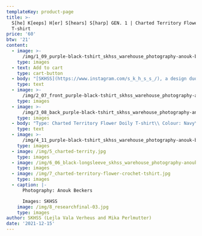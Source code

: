 ```yaml
---
templateKey: product-page
title: >-
  S[he] K[eeps] H[er] S[hears] S[harp] GEN. 1 | Charted Territory Flower Doily
  T-shirt
price: '60'
btw: '21'
content:
  - image: >-
      /img/1_09_purple-black-tshirt_skhss_warehouse_photography-anouk-beckers.jpg
    type: images
  - text: Add to cart
    type: cart-button
  - body: "[SKHSS](https://www.instagram.com/s_k_h_s_s_/), a design duo consisting of Lejla Vala Verheus and Mika Perlmutter, centres around a deep exploration of traditional and contemporary female-driven textile crafts and a feminization of utility wear and objects. Expanding upon the relationship between function and decoration, SKHSS juxtaposes intricate historic techniques such as crochet with modern printing methods. The aim of the project is to reintegrate discarded materials back into daily life. Through prolonging the usage of textile crafts in the medium of fashion, the boundaries between techniques and aesthetics of past-present-future are ultimately blended and blurred. \r\n\n\r\n\nThe work of SKHSS takes the shape of a collection of hand-crafted garments made from thrifted t-shirts and sweatshirts adapted with additional materials and techniques like yarn, reflective heat foil, dyes and bleach. The prints engage with the multiple layers of information retrieved from crochet charts, which both instruct how to crochet and at the same time describe the crochet visually. These charts are intricately coded diagrams that use a universal language of symbols. Through reading (crochet) code, recreating and creating new code, SKHSS traces and builds upon this historic information. To imbue the garment with its history and immortalize all the hands at play, footnotes are placed on the inside of the garments, tracing the origin of the elements on the garment."
    type: text
  - image: >-
      /img/2_07_front_purple-black-tshirt_skhss_warehouse_photography-anouk-beckers.jpg
    type: images
  - image: >-
      /img/3_08_back_purple-black-tshirt_skhss_warehouse_photography-anouk-beckers.jpg
    type: images
  - body: "Type: Charted Territory Flower Doily T-shirt\\ Colour: Navy\\ Size: XL\\ Material: est. 100% cotton\n\nCare instructions:\r Wash 30°C inside out.\r Don’t iron. \rDon’t bleach."
    type: text
  - image: >-
      /img/4_11_purple-black-tshirt_skhss_warehouse_photography-anouk-beckers.jpg
    type: images
  - image: /img/5_charted-territy.jpg
    type: images
  - image: /img/6_06_black-longsleeve_skhss_warehouse_photography-anouk-beckers.jpg
    type: images
  - image: /img/7_charted-territory-flower-crochet-tshirt.jpg
    type: images
  - caption: |-
      Photography: Anouk Beckers

      Images: SKHSS
    image: /img/8_researchfinal-03.jpg
    type: images
author: SKHSS (Lejla Vala Verheus and Mika Perlmutter)
date: '2021-12-15'
---
```


